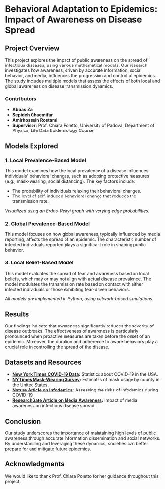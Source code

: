 
# Behavioral Adaptation to Epidemics: Impact of Awareness on Disease Spread

## Project Overview

This project explores the impact of public awareness on the spread of infectious diseases, using various mathematical models. Our research investigates how awareness, driven by accurate information, social behavior, and media, influences the progression and control of epidemics. The study includes multiple models that assess the effects of both local and global awareness on disease transmission dynamics.

### Contributors
- **Abbas Zal**
- **Sepideh Ghaemifar**
- **Amirhossein Rostami**
- **Supervisor:** Prof. Chiara Poletto, University of Padova, Department of Physics, Life Data Epidemiology Course

## Models Explored

### 1. Local Prevalence-Based Model
This model examines how the local prevalence of a disease influences individuals' behavioral changes, such as adopting protective measures (e.g., mask-wearing, social distancing). The key factors include:
- The probability of individuals relaxing their behavioral changes.
- The level of self-induced behavioral change that reduces the transmission rate.

*Visualized using an Erdos-Renyi graph with varying edge probabilities.*

### 2. Global Prevalence-Based Model
This model focuses on how global awareness, typically influenced by media reporting, affects the spread of an epidemic. The characteristic number of infected individuals reported plays a significant role in shaping public behavior.

### 3. Local Belief-Based Model
This model evaluates the spread of fear and awareness based on local beliefs, which may or may not align with actual disease prevalence. The model modulates the transmission rate based on contact with either infected individuals or those exhibiting fear-driven behaviors.

*All models are implemented in Python, using network-based simulations.*

## Results

Our findings indicate that awareness significantly reduces the severity of disease outbreaks. The effectiveness of awareness is particularly pronounced when proactive measures are taken before the onset of an epidemic. Moreover, the duration and adherence to aware behaviors play a crucial role in controlling the spread of the disease.


## Datasets and Resources

- **[New York Times COVID-19 Data](https://github.com/nytimes/covid-19-data):** Statistics about COVID-19 in the USA.
- **[NYTimes Mask-Wearing Survey](https://www.nytimes.com/interactive/2020/07/17/upshot/coronavirus-face-mask-map.html):** Estimates of mask usage by county in the United States.
- **[Nature Article on Infodemics](https://www.nature.com/articles/s41562-020-00994-6):** Assessing the risks of infodemics during COVID-19.
- **[ResearchGate Article on Media Awareness](https://www.researchgate.net/publication/344602846_The_Impact_of_Media_Awareness_in_Controlling_the_Spread_of_Infectious_Diseases_in_Terms_of_SIR_Model):** Impact of media awareness on infectious disease spread.

## Conclusion

Our study underscores the importance of maintaining high levels of public awareness through accurate information dissemination and social networks. By understanding and leveraging these dynamics, societies can better prepare for and mitigate future epidemics.



## Acknowledgments

We would like to thank Prof. Chiara Poletto for her guidance throughout this project.

